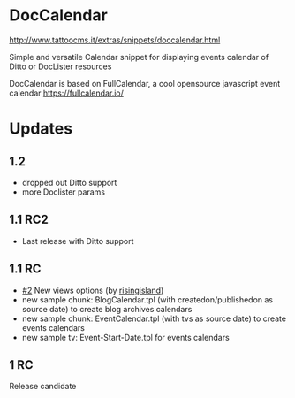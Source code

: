# DocCalendar

http://www.tattoocms.it/extras/snippets/doccalendar.html

Simple and versatile Calendar snippet for displaying events calendar of Ditto or DocLister resources

DocCalendar is based on FullCalendar, a cool opensource javascript event calendar https://fullcalendar.io/


# Updates

## 1.2

* dropped out Ditto support
* more Doclister params

## 1.1 RC2

* Last release with Ditto support

## 1.1 RC

* [#2](https://github.com/Nicola1971/DocCalendar/issues/2) New views options (by [risingisland](https://github.com/risingisland))
* new sample chunk: BlogCalendar.tpl (with createdon/publishedon as source date) to create blog archives calendars
* new sample chunk: EventCalendar.tpl (with tvs as source date) to create events calendars
* new sample tv: Event-Start-Date.tpl for events calendars

## 1 RC

Release candidate
